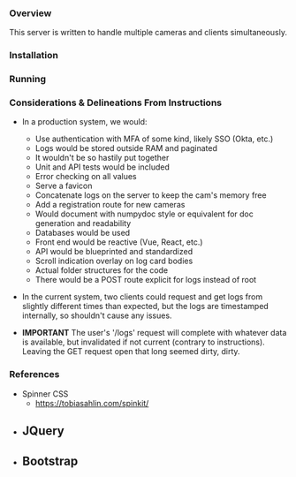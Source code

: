
### Overview

This server is written to handle multiple cameras and clients simultaneously.

### Installation


### Running



### Considerations & Delineations From Instructions

- In a production system, we would:
    - Use authentication with MFA of some kind, likely SSO (Okta, etc.)
    - Logs would be stored outside RAM and paginated
    - It wouldn't be so hastily put together
    - Unit and API tests would be included
    - Error checking on all values
    - Serve a favicon
    - Concatenate logs on the server to keep the cam's memory free
    - Add a registration route for new cameras
    - Would document with numpydoc style or equivalent for doc generation and readability
    - Databases would be used
    - Front end would be reactive (Vue, React, etc.)
    - API would be blueprinted and standardized 
    - Scroll indication overlay on log card bodies
    - Actual folder structures for the code
    - There would be a POST route explicit for logs instead of root

- In the current system, two clients could request and get logs from slightly different times than expected, but the logs are timestamped internally, so shouldn't cause any issues.
- **IMPORTANT** The user's '/logs' request will complete with whatever data is available, but invalidated if not current (contrary to instructions). Leaving the GET request open that long seemed dirty, dirty. 

### References

- Spinner CSS
    - https://tobiasahlin.com/spinkit/
- JQuery
    - 
- Bootstrap
    -